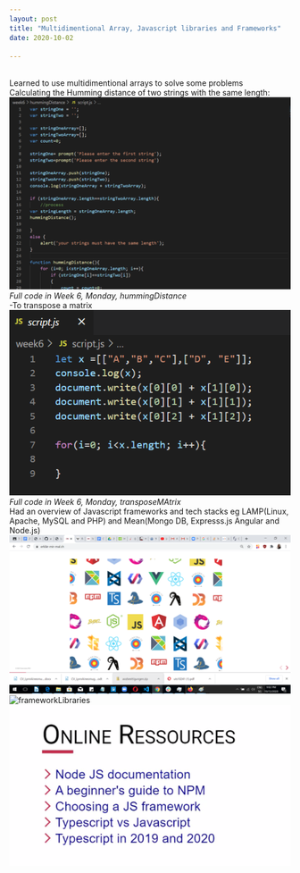```yaml
---
layout: post
title: "Multidimentional Array, Javascript libraries and Frameworks"
date: 2020-10-02

---
```


<br>Learned to use multidimentional arrays to solve some problems 
<br>Calculating the Humming distance of two strings with the same length:
<br><img src="/images/hummingDistance.png" alt="humming distance code">
<br><em>Full code in Week 6, Monday, hummingDistance</em>
<br>-To transpose a matrix
<br><img src="/images/transposeMatrix.png" alt="transpose Matrix code">
<br><em>Full code in Week 6, Monday, transposeMAtrix</em>
<br>Had an overview of Javascript frameworks and tech stacks eg LAMP(Linux, Apache, MySQL and PHP) and Mean(Mongo DB, Expresss.js Angular and Node.js)
<br><img src="/images/frameworks.png" alt="frameworks">
<br><img src="/images/frameworksLibraries.png" alt="frameworkLibraries">
<br><img src="/images/onlineResources.png" alt="transpose Matrix code">

